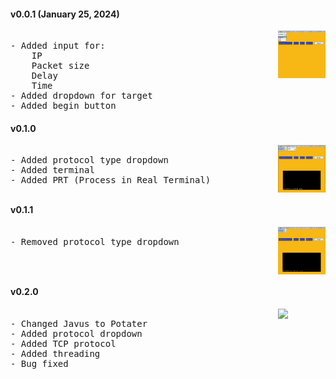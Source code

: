 #### v0.0.1 (January 25, 2024)
<pre><img align='right' src='imgs/ver/v0.0.1.png' width='15%'>
- Added input for:
    IP
    Packet size
    Delay
    Time
- Added dropdown for target
- Added begin button</pre>

#### v0.1.0
<pre><img align='right' src='imgs/ver/v0.1.0.png' width='15%'>
- Added protocol type dropdown
- Added terminal
- Added PRT (Process in Real Terminal)</pre>


#### v0.1.1
<pre><img align='right' src='imgs/ver/v0.1.1.png' width='15%'>
- Removed protocol type dropdown</pre>


#### v0.2.0
<pre><img align='right' src='imgs/ver/v0.2.0.png' width='15%'>
- Changed Javus to Potater
- Added protocol dropdown
- Added TCP protocol
- Added threading
- Bug fixed
